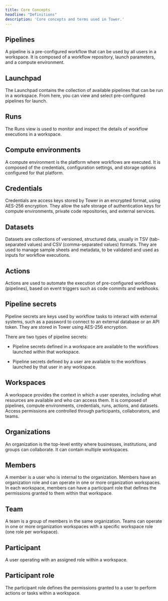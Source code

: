 ```yaml
---
title: Core Concepts
headline: "Definitions"
description: 'Core concepts and terms used in Tower.'
---
```


## Pipelines

A pipeline is a pre-configured workflow that can be used by all users in a workspace. It is composed of a workflow repository, launch parameters, and a compute environment.

## Launchpad

The Launchpad contains the collection of available pipelines that can be run in a workspace. From here, you can view and select pre-configured pipelines for launch.

## Runs

The Runs view is used to monitor and inspect the details of workflow executions in a workspace.

## Compute environments

A compute environment is the platform where workflows are executed. It is composed of the credentials, configuration settings, and storage options configured for that platform.

## Credentials

Credentials are access keys stored by Tower in an encrypted format, using AES-256 encryption. They allow the safe storage of authentication keys for compute environments, private code repositories, and external services.

## Datasets

Datasets are collections of versioned, structured data, usually in TSV (tab-separated values) and CSV (comma-separated values) formats. They are used to manage sample sheets and metadata, to be validated and used as inputs for workflow executions.

## Actions

Actions are used to automate the execution of pre-configured workflows (pipelines), based on event triggers such as code commits and webhooks.

## Pipeline secrets

Pipeline secrets are keys used by workflow tasks to interact with external systems, such as a password to connect to an external database or an API token. They are stored in Tower using AES-256 encryption. 

There are two types of pipeline secrets:

- Pipeline secrets defined in a workspace are available to the workflows launched within that workspace.

- Pipeline secrets defined by a user are available to the workflows launched by that user in any workspace. 

## Workspaces

A workspace provides the context in which a user operates, including what resources are available and who can access them. It is composed of pipelines, compute environments, credentials, runs, actions, and datasets. Access permissions are controlled through participants, collaborators, and teams.

## Organizations

An organization is the top-level entity where businesses, institutions, and groups can collaborate. It can contain multiple workspaces.

## Members

A member is a user who is internal to the organization. Members have an organization role and can operate in one or more organization workspaces. In each workspace, members can have a participant role that defines the permissions granted to them within that workspace.

## Team

A team is a group of members in the same organization. Teams can operate in one or more organization workspaces with a specific workspace role (one role per workspace).

## Participant

A user operating with an assigned role within a workspace. 


## Participant role

The participant role defines the permissions granted to a user to perform actions or tasks within a workspace.
